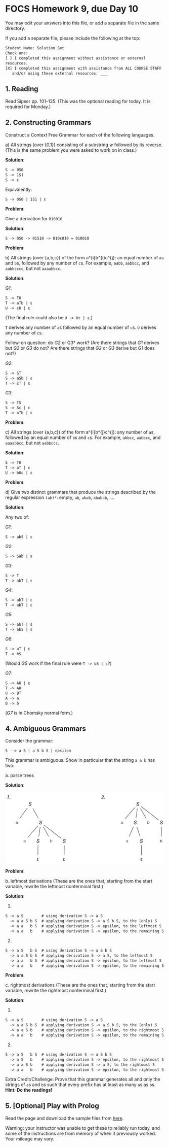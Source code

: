 # FOCS Homework 9, due Day 10

You may edit your answers into this file, or add a separate file in the same directory.

If you add a separate file, please include the following at the top:

```
Student Name: Solution Set
Check one:
[ ] I completed this assignment without assistance or external resources.
[X] I completed this assignment with assistance from ALL COURSE STAFF
   and/or using these external resources: ___
```

## 1. Reading

Read Sipser pp. 101–125. (This was the optional reading for today. It is required for Monday.)

## 2. Constructing Grammars

Construct a Context Free Grammar for each of the following languages.

a) All strings (over {0,1}) consisting of a substring _w_ followed by its reverse. (This is the same problem you were asked to work on in class.)

**Solution**:

	S -> 0S0
	S -> 1S1
	S -> ε

Equivalently:

	S -> 0S0 | 1S1 | ε


**Problem**:

Give a derivation for `010010`.

**Solution**:

	S -> 0S0 -> 01S10 -> 010ε010 = 010010

**Problem**:

b) All strings (over {a,b,c}) of the form a^{i}b^{i}c^{j}: an equal number of `a`s and `b`s, followed by any number of `c`s. For example, `aabb`, `aabbcc`, and `aabbcccc`, but not `aaaabbcc`.

**Solution**:

*G1*:

	S -> TU
	T -> aTb | ε
	U -> cU | ε

(The final rule could also be `U -> Uc | ε`.)

`T` derives any number of `a`s followed by an equal number of `c`s. `U` derives any number of `c`s.

Follow-on question: do *G2* or G3* work? (Are there strings that *G1* derives but *G2* or *G3* do not? Are there strings that *G2* or *G3* derive but *G1* does not?)

*G2*:

	S -> ST
	S -> aSb | ε
	T -> cT | ε

*G3*:

	S -> TS
	S -> Sc | ε
	T -> aTb | ε

**Problem**:

c) All strings (over {a,b,c}) of the form a^{i}b^{j}c^{j}: any number of `a`s, followed by an equal number of `b`s and `c`s. For example, `abbcc`, `aabbcc`, and `aaaabbcc`, but not `aabbccc`.

**Solution**:

	S -> TU
	T -> aT | ε
	U -> bUc | ε

**Problem**:

d) Give two distinct grammars that produce the strings described by the regular expression `(ab)*`: empty, `ab`, `abab`, `ababab`, ….

**Solution**:

Any two of:

*G1*:

	S -> abS | ε

*G2*:

	S -> Sab | ε

*G3*:

	S -> T
	T -> abT | ε

*G4*:

	S -> abT | ε
	T -> abT | ε

*G5*:

	S -> abT | ε
	T -> abS | ε

*G6*:

	S -> aT | ε
	T -> bS

(Would *G5* work if the final rule were `T -> bS | ε`?)

*G7*:

	S -> AU | ε
	T -> AU
	U -> BT
	A -> a
	B -> b

(*G7* is in Chomsky normal form.)

## 4. Ambiguous Grammars

Consider the grammar:

    S --> a S | a S b S | epsilon 

This grammar is ambiguous. Show in particular that the string `a a b` has
two:

a. parse trees

**Solution**:

![](hw9-soln-4a.png)

**Problem**:

b. leftmost derivations (These are the ones that, starting from the start variable, rewrite the leftmost nonterminal first.)

**Solution**:

1.

	S -> a S        # using derivation S -> a S
	  -> a a S b S  # applying derivation S -> a S b S, to the (only) S
	  -> a a   b S  # applying derivation S -> epsilon, to the leftmost S
	  -> a a   b    # applying derivation S -> epsilon, to the remaining S

2.

	S -> a S   b S  # using derivation S -> a S b S
	  -> a a S b S  # applying derivation S -> a S, to the leftmost S
	  -> a a   b S  # applying derivation S -> epsilon, to the leftmost S
	  -> a a   b    # applying derivation S -> epsilon, to the remaining S

**Problem**:

c. rightmost derivations (These are the ones that, starting from the start variable, rewrite the rightmost nonterminal first.)

**Solution**:

1.

	S -> a S        # using derivation S -> a S
	  -> a a S b S  # applying derivation S -> a S b S, to the (only) S
	  -> a a S b    # applying derivation S -> epsilon, to the rightmost S
	  -> a a   b    # applying derivation S -> epsilon, to the remaining S

2.

	S -> a S   b S  # using derivation S -> a S b S
	  -> a S   b    # applying derivation S -> epsilon, to the rightmost S
	  -> a a S b    # applying derivation S -> a S, to the rightmost S
	  -> a a   b    # applying derivation S -> epsilon, to the rightmost S

Extra Credit/Challenge: Prove that this grammar generates all and only the strings of `a`s and `b`s such that every prefix has at least as many `a`s as `b`s. **Hint: Do the readings!**


## 5. [Optional] Play with Prolog

Read the page and download the sample files from [here](https://sites.google.com/site/focs16fall/prolog).

Warning: your instructor was unable to get these to reliably run today, and some of the instructions are from memory of when it previously worked. Your mileage may vary.